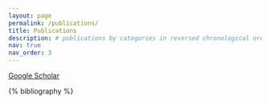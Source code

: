 ```yaml
---
layout: page
permalink: /publications/
title: Publications
description: # publications by categories in reversed chronological order. generated by jekyll-scholar.
nav: true
nav_order: 3
---
```


<!-- _pages/publications.md -->
<div class="publications">

<a href="https://scholar.google.com/citations?user=4Us8qGQAAAAJ&hl=en">Google Scholar</a>

{% bibliography %}

</div>
